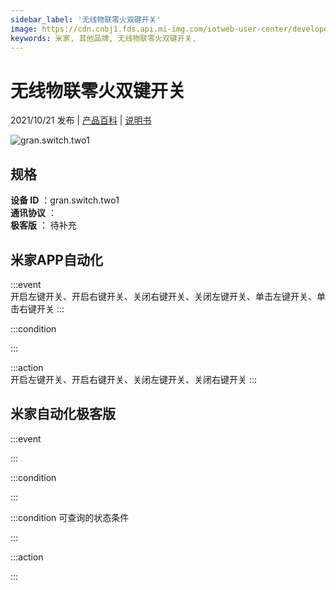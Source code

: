 ```yaml
---
sidebar_label: '无线物联零火双键开关'
image: https://cdn.cnbj1.fds.api.mi-img.com/iotweb-user-center/developer_16790479057583ZbZPTQX.png?GalaxyAccessKeyId=AKVGLQWBOVIRQ3XLEW&Expires=9223372036854775807&Signature=BHuZ+fLcjam4RZdiIlQJ1c9UArE=
keywords: 米家, 其他品牌, 无线物联零火双键开关, 
---
```

# 无线物联零火双键开关

2021/10/21 发布 | [产品百科](https://home.mi.com/webapp/content/baike/product/index.html?model=gran.switch.two1/) | [说明书](https://home.mi.com/views/introduction.html?model=gran.switch.two1&region=cn)

![gran.switch.two1](https://cdn.cnbj1.fds.api.mi-img.com/iotweb-user-center/developer_16790479057583ZbZPTQX.png?GalaxyAccessKeyId=AKVGLQWBOVIRQ3XLEW&Expires=9223372036854775807&Signature=BHuZ+fLcjam4RZdiIlQJ1c9UArE=)

## 规格  
> 
**设备 ID** ：gran.switch.two1  
**通讯协议** ：  
**极客版**  ： 待补充 


## 米家APP自动化  

:::event  
开启左键开关、开启右键开关、关闭右键开关、关闭左键开关、单击左键开关、单击右键开关
:::

:::condition  

:::

:::action   
开启左键开关、开启右键开关、关闭左键开关、关闭右键开关
:::

## 米家自动化极客版  

:::event  

:::

:::condition  

:::

:::condition 可查询的状态条件  

:::

:::action  

:::

        

